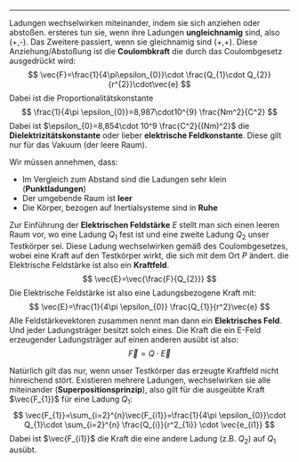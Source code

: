 ***
Ladungen wechselwirken miteinander, indem sie sich anziehen oder abstoßen. ersteres tun sie, wenn ihre Ladungen **ungleichnamig** sind, also (+,-). Das Zweitere passiert, wenn sie gleichnamig sind (+,+). Diese Anziehung/Abstoßung ist die **Coulombkraft** die durch das Coulombgesetz ausgedrückt wird:
$$
\vec{F}=\frac{1}{4\pi\epsilon_{0}}\cdot \frac{Q_{1}\cdot Q_{2}}{r^{2}}\cdot\vec{e} 
$$
Dabei ist die Proportionalitätskonstante
$$
\frac{1}{4\pi \epsilon_{0}}=8,987\cdot10^{9} \frac{Nm^2}{C^2}
$$
Dabei ist $\epsilon_{0}=8,854\cdot 10^9 \frac{C^2}{(Nm)^2}$ die **Dielektrizitätskonstante** oder lieber **elektrische Feldkonstante**. Diese gilt nur für das Vakuum (der leere Raum).

Wir müssen annehmen, dass:
+ Im Vergleich zum Abstand sind die Ladungen sehr klein (**Punktladungen**)
+ Der umgebende Raum ist **leer**
+ Die Körper, bezogen auf Inertialsysteme sind in **Ruhe**

Zur Einführung der **Elektrischen Feldstärke** $E$ stellt man sich einen leeren Raum vor, wo eine Ladung $Q_{1}$ fest ist und eine zweite Ladung $Q_{2}$ unser Testkörper sei. Diese Ladung wechselwirken gemäß des Coulombgesetzes, wobei eine Kraft auf den Testkörper wirkt, die sich mit dem Ort $P$ ändert. die Elektrische Feldstärke ist also ein **Kraftfeld**. 
$$
\vec{E}=\vec{\frac{F}{Q_{2}}}
$$
Die Elektrische Feldstärke ist also eine Ladungsbezogene Kraft mit:
$$
\vec{E}=\frac{1}{4\pi \epsilon_{0}} \frac{Q_{1}}{r^2}\vec{e}
$$
Alle Feldstärkevektoren zusammen nennt man dann ein **Elektrisches Feld**. Und jeder Ladungsträger besitzt solch eines. Die Kraft die ein E-Feld erzeugender Ladungsträger auf einen anderen ausübt ist also:
$$
\vec{F}=Q\cdot\vec{E}
$$

Natürlich gilt das nur, wenn unser Testkörper das erzeugte Kraftfeld nicht hinreichend stört. Existieren mehrere Ladungen, wechselwirken sie alle miteinander (**Superpositionsprinzip**), also gilt für die ausgeübte Kraft $\vec{F_{1}}$ für eine Ladung $Q_{1}$:
$$
\vec{F_{1}}=\sum_{i=2}^{n}\vec{F_{i1}}=\frac{1}{4\pi \epsilon_{0}}\cdot Q_{1}\cdot \sum_{i=2}^{n} \frac{Q_{i}}{r^2_{1i}} \cdot \vec{e_{i1}}
$$
Dabei ist $\vec{F_{i1}}$ die Kraft die eine andere Ladung (z.B. $Q_{2}$) auf $Q_{1}$ ausübt. 